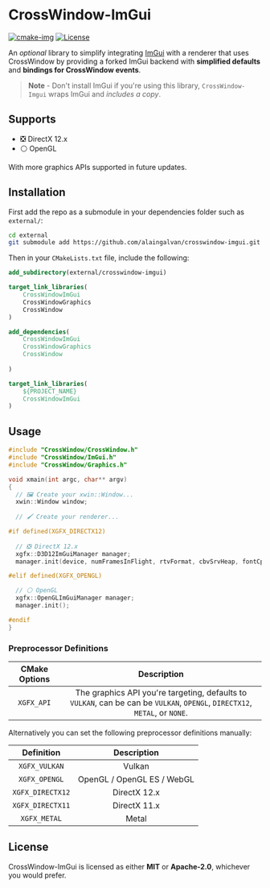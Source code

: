 # CrossWindow-ImGui

[![cmake-img]][cmake-url]
[![License][license-img]][license-url]

An *optional* library to simplify integrating [ImGui](https://github.com/ocornut/imgui) with a renderer that uses CrossWindow by providing a forked ImGui backend with **simplified defaults** and **bindings for CrossWindow events**.

> **Note** - Don't install ImGui if you're using this library, `CrossWindow-Imgui` wraps ImGui and *includes a copy*.

## Supports

- ❎ DirectX 12.x
- ⚪ OpenGL

With more graphics APIs supported in future updates.

## Installation

First add the repo as a submodule in your dependencies folder such as `external/`:

```bash
cd external
git submodule add https://github.com/alaingalvan/crosswindow-imgui.git
```

Then in your `CMakeLists.txt` file, include the following:

```cmake
add_subdirectory(external/crosswindow-imgui)

target_link_libraries(
    CrossWindowImGui
    CrossWindowGraphics
    CrossWindow
)

add_dependencies(
    CrossWindowImGui
    CrossWindowGraphics
    CrossWindow
    
)

target_link_libraries(
    ${PROJECT_NAME}
    CrossWindowImGui
)
```

## Usage

```cpp
#include "CrossWindow/CrossWindow.h"
#include "CrossWindow/ImGui.h"
#include "CrossWindow/Graphics.h"

void xmain(int argc, char** argv)
{
  // 🖼️ Create your xwin::Window...
  xwin::Window window;
  
  // 🖌️ Create your renderer...

#if defined(XGFX_DIRECTX12)
  
  // ❎ DirectX 12.x
  xgfx::D3D12ImGuiManager manager;
  manager.init(device, numFramesInFlight, rtvFormat, cbvSrvHeap, fontCpuDescHandle, fontGpuDeschandle);

#elif defined(XGFX_OPENGL)

  // ⚪ OpenGL
  xgfx::OpenGLImGuiManager manager;
  manager.init();

#endif
}

```

### Preprocessor Definitions

| CMake Options | Description |
|:-------------:|:-----------:|
| `XGFX_API` | The graphics API you're targeting, defaults to `VULKAN`, can be can be `VULKAN`, `OPENGL`, `DIRECTX12`, `METAL`, or `NONE`. |

Alternatively you can set the following preprocessor definitions manually:

| Definition | Description |
|:-------------:|:-----------:|
| `XGFX_VULKAN` |  Vulkan |
| `XGFX_OPENGL` |  OpenGL / OpenGL ES / WebGL |
| `XGFX_DIRECTX12` | DirectX 12.x |
| `XGFX_DIRECTX11` | DirectX 11.x |
| `XGFX_METAL` | Metal |

## License

CrossWindow-ImGui is licensed as either **MIT** or **Apache-2.0**, whichever you would prefer.

[cmake-img]: https://img.shields.io/badge/cmake-3.6-1f9948.svg?style=flat-square
[cmake-url]: https://cmake.org/
[license-img]: https://img.shields.io/:license-mit-blue.svg?style=flat-square
[license-url]: https://opensource.org/licenses/MIT
